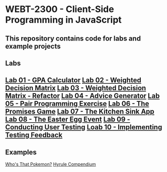 # WEBT-2300 - Client-Side Programming in JavaScript
This repository contains code for labs and example projects
---
## Labs
[Lab 01 - GPA Calculator](https://geraldburke.com/gwburke/Lab01/gpa-calculator/)
[Lab 02 - Weighted Decision Matrix](https://geraldburke.com/gwburke/Lab02/weighted-decision-matrix/)
[Lab 03 - Weighted Decision Matrix - Refactor](https://geraldburke.com/gwburke/Lab02/weighted-decision-matrix/)
[Lab 04 - Advice Generator](https://geraldburke.com/gwburke/Lab04/advice-generator/)
[Lab 05 - Pair Programming Exercise](https://geraldburke.com/gwburke/Lab05/met-art/)
[Lab 06 - The Promises Game](https://geraldburke.com/gwburke/Lab06/promises-trivia/)
[Lab 07 - The Kitchen Sink App]([#](https://geraldburke.com/gwburke/Lab07/gregs-spaghetti-corner/))
[Lab 08 - The Easter Egg Event](#)
[Lab 09 - Conducting User Testing](#)
[Loab 10 - Implementing Testing Feedback](#)
---
## Examples
[Who's That Pokemon?](https://geraldburke.com/gwburke/examples/Pokemon/)
[Hyrule Compendium](https://geraldburke.com/gwburke/examples/Zelda/)
